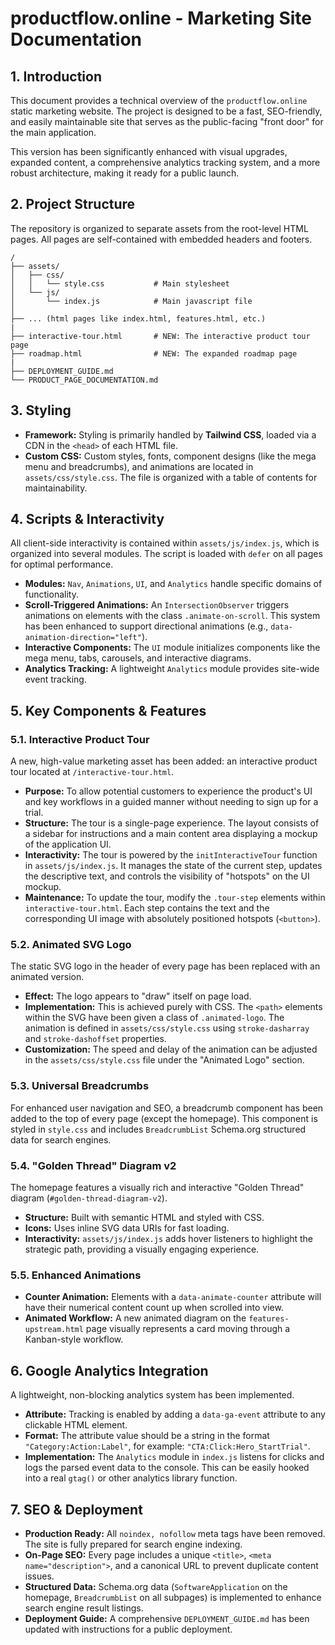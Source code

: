 # productflow.online - Marketing Site Documentation

## 1. Introduction

This document provides a technical overview of the `productflow.online` static marketing website. The project is designed to be a fast, SEO-friendly, and easily maintainable site that serves as the public-facing "front door" for the main application.

This version has been significantly enhanced with visual upgrades, expanded content, a comprehensive analytics tracking system, and a more robust architecture, making it ready for a public launch.

## 2. Project Structure

The repository is organized to separate assets from the root-level HTML pages. All pages are self-contained with embedded headers and footers.

```
/
├── assets/
│   ├── css/
│   │   └── style.css           # Main stylesheet
│   └── js/
│       └── index.js            # Main javascript file
│
├── ... (html pages like index.html, features.html, etc.)
|
├── interactive-tour.html       # NEW: The interactive product tour page
├── roadmap.html                # NEW: The expanded roadmap page
|
├── DEPLOYMENT_GUIDE.md
└── PRODUCT_PAGE_DOCUMENTATION.md
```

## 3. Styling

-   **Framework:** Styling is primarily handled by **Tailwind CSS**, loaded via a CDN in the `<head>` of each HTML file.
-   **Custom CSS:** Custom styles, fonts, component designs (like the mega menu and breadcrumbs), and animations are located in `assets/css/style.css`. The file is organized with a table of contents for maintainability.

## 4. Scripts & Interactivity

All client-side interactivity is contained within `assets/js/index.js`, which is organized into several modules. The script is loaded with `defer` on all pages for optimal performance.

-   **Modules:** `Nav`, `Animations`, `UI`, and `Analytics` handle specific domains of functionality.
-   **Scroll-Triggered Animations:** An `IntersectionObserver` triggers animations on elements with the class `.animate-on-scroll`. This system has been enhanced to support directional animations (e.g., `data-animation-direction="left"`).
-   **Interactive Components:** The `UI` module initializes components like the mega menu, tabs, carousels, and interactive diagrams.
-   **Analytics Tracking:** A lightweight `Analytics` module provides site-wide event tracking.

## 5. Key Components & Features

### 5.1. Interactive Product Tour
A new, high-value marketing asset has been added: an interactive product tour located at `/interactive-tour.html`.
-   **Purpose:** To allow potential customers to experience the product's UI and key workflows in a guided manner without needing to sign up for a trial.
-   **Structure:** The tour is a single-page experience. The layout consists of a sidebar for instructions and a main content area displaying a mockup of the application UI.
-   **Interactivity:** The tour is powered by the `initInteractiveTour` function in `assets/js/index.js`. It manages the state of the current step, updates the descriptive text, and controls the visibility of "hotspots" on the UI mockup.
-   **Maintenance:** To update the tour, modify the `.tour-step` elements within `interactive-tour.html`. Each step contains the text and the corresponding UI image with absolutely positioned hotspots (`<button>`).

### 5.2. Animated SVG Logo
The static SVG logo in the header of every page has been replaced with an animated version.
-   **Effect:** The logo appears to "draw" itself on page load.
-   **Implementation:** This is achieved purely with CSS. The `<path>` elements within the SVG have been given a class of `.animated-logo`. The animation is defined in `assets/css/style.css` using `stroke-dasharray` and `stroke-dashoffset` properties.
-   **Customization:** The speed and delay of the animation can be adjusted in the `assets/css/style.css` file under the "Animated Logo" section.

### 5.3. Universal Breadcrumbs
For enhanced user navigation and SEO, a breadcrumb component has been added to the top of every page (except the homepage). This component is styled in `style.css` and includes `BreadcrumbList` Schema.org structured data for search engines.

### 5.4. "Golden Thread" Diagram v2
The homepage features a visually rich and interactive "Golden Thread" diagram (`#golden-thread-diagram-v2`).
-   **Structure:** Built with semantic HTML and styled with CSS.
-   **Icons:** Uses inline SVG data URIs for fast loading.
-   **Interactivity:** `assets/js/index.js` adds hover listeners to highlight the strategic path, providing a visually engaging experience.

### 5.5. Enhanced Animations
-   **Counter Animation:** Elements with a `data-animate-counter` attribute will have their numerical content count up when scrolled into view.
-   **Animated Workflow:** A new animated diagram on the `features-upstream.html` page visually represents a card moving through a Kanban-style workflow.

## 6. Google Analytics Integration

A lightweight, non-blocking analytics system has been implemented.
-   **Attribute:** Tracking is enabled by adding a `data-ga-event` attribute to any clickable HTML element.
-   **Format:** The attribute value should be a string in the format `"Category:Action:Label"`, for example: `"CTA:Click:Hero_StartTrial"`.
-   **Implementation:** The `Analytics` module in `index.js` listens for clicks and logs the parsed event data to the console. This can be easily hooked into a real `gtag()` or other analytics library function.

## 7. SEO & Deployment

-   **Production Ready:** All `noindex, nofollow` meta tags have been removed. The site is fully prepared for search engine indexing.
-   **On-Page SEO:** Every page includes a unique `<title>`, `<meta name="description">`, and a canonical URL to prevent duplicate content issues.
-   **Structured Data:** Schema.org data (`SoftwareApplication` on the homepage, `BreadcrumbList` on all subpages) is implemented to enhance search engine result listings.
-   **Deployment Guide:** A comprehensive `DEPLOYMENT_GUIDE.md` has been updated with instructions for a public deployment.